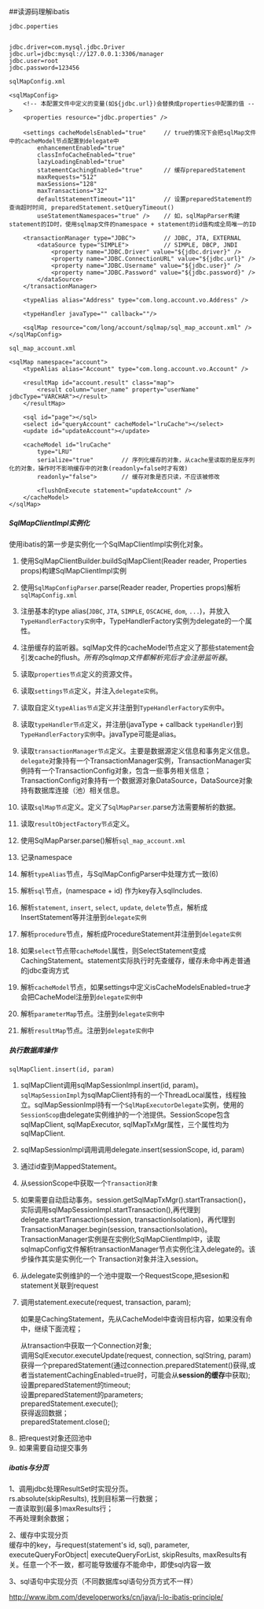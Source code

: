 ##读源码理解ibatis

`jdbc.poperties`
<pre><code>
jdbc.driver=com.mysql.jdbc.Driver
jdbc.url=jdbc:mysql://127.0.0.1:3306/manager
jdbc.user=root
jdbc.password=123456
</code></pre>

`sqlMapConfig.xml`


	<sqlMapConfig>
		<!-- 本配置文件中定义的变量(如${jdbc.url})会替换成properties中配置的值 -->
		<properties resource="jdbc.properties" />

		<settings cacheModelsEnabled="true"     // true的情况下会把sqlMap文件中的cacheModel节点配置到delegate中
			enhancementEnabled="true"
			classInfoCacheEnabled="true"
			lazyLoadingEnabled="true"
			statementCachingEnabled="true"      // 缓存preparedStatement
			maxRequests="512"
			maxSessions="128"
			maxTransactions="32"
			defaultStatementTimeout="11"		// 设置preparedStatement的查询超时时间, preparedStatement.setQueryTimeout()
			useStatementNamespaces="true" />	// 如，sqlMapParser构建statement的ID时，使用sqlmap文件的namespace + statement的id值构成全局唯一的ID

		<transactionManager type="JDBC">		// JDBC, JTA, EXTERNAL
			<dataSource type="SIMPLE">			// SIMPLE, DBCP, JNDI
				<property name="JDBC.Driver" value="${jdbc.driver}" />
				<property name="JDBC.ConnectionURL" value="${jdbc.url}" />
				<property name="JDBC.Username" value="${jdbc.user}" />
				<property name="JDBC.Password" value="${jdbc.password}" />
			</dataSource>
		</transactionManager>
	
		<typeAlias alias="Address" type="com.long.account.vo.Address" />

		<typeHandler javaType="" callback=""/>

		<sqlMap resource="com/long/account/sqlmap/sql_map_account.xml" />
	</sqlMapConfig>


`sql_map_account.xml`



	<sqlMap namespace="account">
		<typeAlias alias="Account" type="com.long.account.vo.Account" />
		
		<resultMap id="account.result" class="map">
			<result column="user_name" property="userName" jdbcType="VARCHAR"></result>
		</resultMap>

		<sql id="page"></sql>
		<select id="queryAccount" cacheModel="lruCache"></select>
		<update id="updateAccount"></update>

		<cacheModel id="lruCache" 
			type="LRU" 
			serialize="true"		// 序列化缓存的对象，从cache里读取的是反序列化的对象，操作时不影响缓存中的对象(readonly=false时才有效)
			readonly="false">		// 缓存对象是否只读，不应该被修改

			<flushOnExecute statement="updateAccount" />
		</cacheModel>
	</sqlMap>



##### SqlMapClientImpl实例化
使用ibatis的第一步是实例化一个SqlMapClientImpl实例化对象。

1. 使用SqlMapClientBuilder.buildSqlMapClient(Reader reader, Properties props)构建SqlMapClientImpl实例
2. 使用`SqlMapConfigParser`.parse(Reader reader, Properties props)解析`sqlMapConfig.xml`
3. 注册基本的type alias(`JDBC`, `JTA`, `SIMPLE`, `OSCACHE`, `dom`, `...`)，并放入`TypeHandlerFactory实例`中，TypeHandlerFactory实例为delegate的一个属性。
4. 注册缓存的监听器。sqlMap文件的cacheModel节点定义了那些statement会引发cache的flush。*所有的sqlmap文件都解析完后才会注册监听器*。
5. 读取`properties节点`定义的资源文件。
6. 读取`settings节点`定义，并注入`delegate实例`。
7. 读取自定义`typeAlias节点`定义并注册到`TypeHandlerFactory实例`中。
8. 读取`typeHandler节点`定义，并注册(javaType + callback `typeHandler`)到`TypeHandlerFactory实例`中。javaType可能是alias。
9. 读取`transactionManager节点`定义。主要是数据源定义信息和事务定义信息。`delegate`对象持有一个TransactionManager实例，TransactionManager实例持有一个TransactionConfig对象，包含一些事务相关信息；TransactionConfig对象持有一个数据源对象DataSource，DataSource对象持有数据库连接（池）相关信息。
10. 读取`sqlMap节点`定义。定义了`SqlMapParser`.parse方法需要解析的数据。
11. 读取`resultObjectFactory节点`定义。

12. 使用SqlMapParser.parse()解析`sql_map_account.xml`
13. 记录namespace
14. 解析`typeAlias`节点，与SqlMapConfigParser中处理方式一致(6)
15. 解析`sql`节点，(namespace + id) 作为key存入sqlIncludes.
16. 解析`statement`, `insert`, `select`, `update`, `delete`节点，解析成InsertStatement等并注册到`delegate实例`
17. 解析`procedure`节点，解析成ProcedureStatement并注册到`delegate实例`
18. 如果`select`节点带`cacheModel`属性，则SelectStatement变成CachingStatement。statement实际执行时先查缓存，缓存未命中再走普通的jdbc查询方式
19. 解析`cacheModel`节点，如果settings中定义isCacheModelsEnabled=true才会把CacheModel注册到`delegate实例`中
20. 解析`parameterMap`节点。注册到`delegate实例`中
21. 解析`resultMap`节点。注册到`delegate实例`中

##### 执行数据库操作
    sqlMapClient.insert(id, param)

1. sqlMapClient调用sqlMapSessionImpl.insert(id, param)。`sqlMapSessionImpl`为sqlMapClient持有的一个ThreadLocal属性，线程独立。sqlMapSessionImpl持有一个`SqlMapExecutorDelegate`实例，使用的`SessionScop`由delegate实例维护的一个池提供。SessionScope包含sqlMapClient, sqlMapExecutor, sqlMapTxMgr属性，三个属性均为sqlMapClient.
2. sqlMapSessionImpl调用调用delegate.insert(sessionScope, id, param)
3. 通过id查到MappedStatement。
4. 从sessionScope中获取一个`Transaction对象`
5. 如果需要自动启动事务。session.getSqlMapTxMgr().startTransaction()，实际调用sqlMapSessionImpl.startTransaction(),再代理到delegate.startTransaction(session, transactionIsolation)，再代理到TransactionManager.begin(session, transactionIsolation)。TransactionManager实例是在实例化SqlMapClientImpl中，读取sqlmapConfig文件解析transactionManager节点实例化注入delegate的。该步操作其实是实例化一个 Transaction对象并注入session。
6. 从delegate实例维护的一个池中提取一个RequestScope,把sesion和statement关联到request
7. 调用statement.execute(request, transaction, param);  



	如果是CachingStatement，先从CacheModel中查询目标内容，如果没有命中，继续下面流程； 

	从transaction中获取一个Connection对象;  
    调用SqlExecutor.executeUpdate(request, connection, sqlString, param)  
	获得一个preparedStatement(通过connection.preparedStatement()获得,或者当statementCachingEnabled=true时，可能会从**session的缓存**中获取);  
	设置preparedStatement的timeout;  
	设置preparedStatement的parameters;  
	preparedStatement.execute();  
	获得返回数据；  
	preparedStatement.close();    


   
8.. 把request对象还回池中  
9.. 如果需要自动提交事务


##### ibatis与分页
1、调用jdbc处理ResultSet时实现分页。  
   rs.absolute(skipResults), 找到目标第一行数据；  
   一直读取到(最多)maxResults行；  
   不再处理剩余数据；  

2、缓存中实现分页  
   缓存中的key，与request(statement's id, sql), parameter, executeQueryForObject| executeQueryForList, skipResults, maxResults有关。任意一个不一致，都可能导致缓存不能命中，即使sql内容一致

3、sql语句中实现分页（不同数据库sql语句分页方式不一样）


http://www.ibm.com/developerworks/cn/java/j-lo-ibatis-principle/